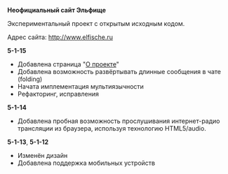 **Неофициальный сайт Эльфище**

Экспериментальный проект с открытым исходным кодом.

Адрес сайта: http://www.elfische.ru


**5-1-15**
-  Добавлена страница "[О проекте](http://www.elfische.ru/about)"
-  Добавлена возможность развёртывать длинные сообщения в чате (folding)
-  Начата имплементация мультиязычности
-  Рефакторинг, исправления

**5-1-14**
-  Добавлена пробная возможность прослушивания интернет-радио трансляции из браузера, используя технологию HTML5/audio.


**5-1-13**, **5-1-12**
-  Изменён дизайн
-  Добавлена поддержка мобильных устройств
